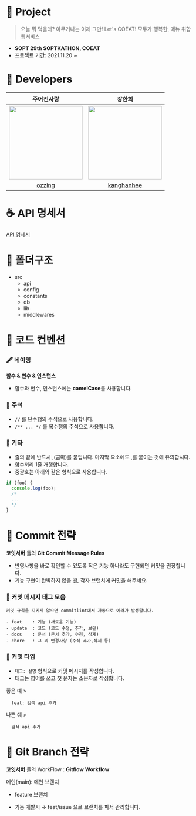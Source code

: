 # 🍴 Project

> 오늘 뭐 먹을래? 아무거나는 이제 그만! Let's COEAT!
> 모두가 행복한, 메뉴 취합 웹서비스

- **SOPT 29th SOPTKATHON, COEAT**
- 프로젝트 기간: 2021.11.20 ~

# 💙 Developers
| 주어진사랑 | 강한희 |
|:---:|:---------:|
| <img src="https://user-images.githubusercontent.com/68781598/142728963-4ed3ae56-cfd0-4658-8c31-af268834654b.png" width="200px" />  | <img src="https://user-images.githubusercontent.com/68781598/124511973-4d254d80-de12-11eb-96b8-60741367d22a.png" width="200px" />  |
| [ozzing](https://github.com/ozzing) | [kanghanhee](https://github.com/kanghanhee) |

# ☕ API 명세서
[API 명세서](https://www.notion.so/Api-dd08b5416f9b49db94bea87aee060587)

# 📂 폴더구조

- src
  - api
  - config
  - constants
  - db
  - lib
  - middlewares

# 🍹 코드 컨벤션

### **🖋 네이밍**

**함수 & 변수 & 인스턴스**

- 함수와 변수, 인스턴스에는 **camelCase**를 사용합니다.

### **:memo: 주석**

- `//` 를 단수행의 주석으로 사용합니다.
- `/** ... */` 를 복수행의 주석으로 사용합니다.

### **:herb: 기타**

- 줄의 끝에 반드시 ,(콤마)를 붙입니다. 마지막 요소에도 ,를 붙이는 것에 유의합시다.
- 함수끼리 1줄 개행합니다.
- 중괄호는 아래와 같은 형식으로 사용합니다.

```typescript
if (foo) {
  console.log(foo);
  /*
  ...
  */
}
```

# 🍙 Commit 전략

**코잇서버** 들의 **Git Commit Message Rules**

- 반영사항을 바로 확인할 수 있도록 작은 기능 하나라도 구현되면 커밋을 권장합니다.
- 기능 구현이 완벽하지 않을 땐, 각자 브랜치에 커밋을 해주세요.

### **:speech_balloon: 커밋 메시지 태그 모음**

    커밋 규칙을 지키지 않으면 commitlint에서 자동으로 에러가 발생합니다.

```
- feat    : 기능 (새로운 기능)
- update  : 코드 (코드 수정, 추가, 보완)
- docs    : 문서 (문서 추가, 수정, 삭제)
- chore   : 그 외 변경사항 (주석 추가,삭제 등)
```

### **:small_orange_diamond: 커밋 타입**

- `태그: 설명` 형식으로 커밋 메시지를 작성합니다.
- 태그는 영어를 쓰고 첫 문자는 소문자로 작성합니다.

좋은 예 >

```
  feat: 검색 api 추가
```

나쁜 예 >

```
  검색 api 추가
```


# 🍕 Git Branch 전략

**코잇서버** 들의 WorkFlow : **Gitflow Workflow**

  메인(main): 메인 브랜치

  - feature 브랜치

- 기능 개발시 → feat/issue 으로 브랜치를 파서 관리합니다.
